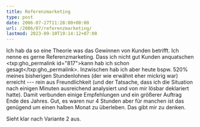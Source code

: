 ```yaml
---
title: Referenzmarketing
type: post
date: 2006-07-27T11:28:00+00:00
url: /2006/07/referenzmarketing/
lastmod: 2023-09-10T19:14:12+07:00
---
```

Ich hab da so eine Theorie was das Gewinnen von Kunden betrifft. Ich nenne es gerne Referenzmarketing. Dass ich nicht gut Kunden anquatschen <txp:gho_permalink id="817">kann hab ich schon gesagt</txp:gho_permalink>. Inzwischen hab ich aber heute bspw. 520% meines bisherigen Stundenlohnes (der wie erwähnt eher mickrig war) erreicht --- rein aus Freundlichkeit (und der Tatsache, dass ich die Situation nach einigen Minuten ausreichend analysiert und von mir lösbar deklariert hatte). Damit verbunden einige Empfehlungen und ein größerer Auftrag Ende des Jahres. Gut, es waren nur 4 Stunden aber für manchen ist das genügend um einen halben Monat zu überleben. Das gibt mir zu denken.

Sieht klar nach Variante 2 aus.
